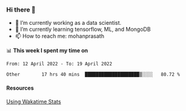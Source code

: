 ### Hi there 👋

- 🔭 I’m currently working as a data scientist.
- 🌱 I’m currently learning tensorflow, ML, and MongoDB
- 📫 How to reach me: mohanprasath

📊 **This week I spent my time on**
<!--START_SECTION:waka-->

```text
From: 12 April 2022 - To: 19 April 2022

Other        17 hrs 40 mins  ████████████████████▒░░░░   80.72 %
```

<!--END_SECTION:waka-->

#### Resources
[Using Wakatime Stats](https://github.com/marketplace/actions/waka-readme)
